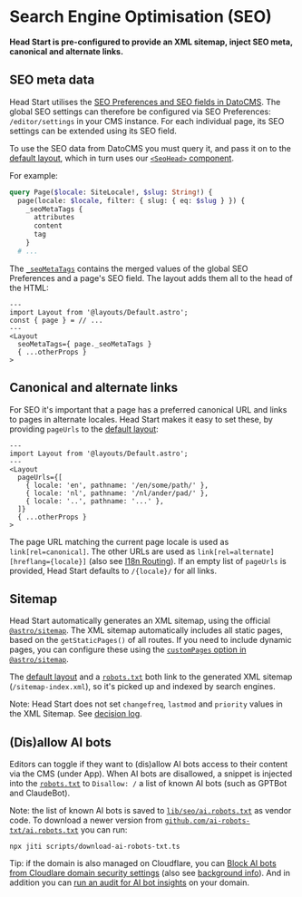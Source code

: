 # Search Engine Optimisation (SEO)

**Head Start is pre-configured to provide an XML sitemap, inject SEO meta, canonical and alternate links.**

## SEO meta data

Head Start utilises the [SEO Preferences and SEO fields in DatoCMS](https://www.datocms.com/docs/content-modelling/seo-fields). The global SEO settings can therefore be configured via SEO Preferences: `/editor/settings` in your CMS instance. For each individual page, its SEO settings can be extended using its SEO field.

To use the SEO data from DatoCMS you must query it, and pass it on to the [default layout](../src/layouts/Default.astro), which in turn uses our [`<SeoHead>` component](../src/components/SeoHead.astro).

For example:

```graphql
query Page($locale: SiteLocale!, $slug: String!) {
  page(locale: $locale, filter: { slug: { eq: $slug } }) {
    _seoMetaTags {
      attributes
      content
      tag
    }
  # ...
```

The [`_seoMetaTags`](https://www.datocms.com/docs/content-delivery-api/seo-and-favicon) contains the merged values of the global SEO Preferences and a page's SEO field. The layout adds them all to the head of the HTML:

```astro
---
import Layout from '@layouts/Default.astro';
const { page } = // ...
---
<Layout
  seoMetaTags={ page._seoMetaTags }
  { ...otherProps }
>
```

## Canonical and alternate links

For SEO it's important that a page has a preferred canonical URL and links to pages in alternate locales. Head Start makes it easy to set these, by providing `pageUrls` to the [default layout](../src/layouts/Default.astro):

```astro
---
import Layout from '@layouts/Default.astro';
---
<Layout 
  pageUrls={[
    { locale: 'en', pathname: '/en/some/path/' },
    { locale: 'nl', pathname: '/nl/ander/pad/' },
    { locale: '..', pathname: '...' },
  ]}
  { ...otherProps }
>
```

The page URL matching the current page locale is used as `link[rel=canonical]`. The other URLs are used as `link[rel=alternate][hreflang={locale}]` (also see [I18n Routing](./i18n.md#routing)). If an empty list of `pageUrls` is provided, Head Start defaults to `/{locale}/` for all links.

## Sitemap

Head Start automatically generates an XML sitemap, using the official [`@astro/sitemap`](https://docs.astro.build/en/guides/integrations-guide/sitemap/). The XML sitemap automatically includes all static pages, based on the `getStaticPages()` of all routes. If you need to include dynamic pages, you can configure these using the [`customPages` option in `@astro/sitemap`](https://docs.astro.build/en/guides/integrations-guide/sitemap/#custompages).

The [default layout](../src/layouts/Default.astro) and a [`robots.txt`](../src/pages/robots.txt.ts) both link to the generated XML sitemap (`/sitemap-index.xml`), so it's picked up and indexed by search engines.

Note: Head Start does not set `changefreq`, `lastmod` and `priority` values in the XML Sitemap. See [decision log](./decision-log/2023-11-22-use-astro-sitemap.md).

## (Dis)allow AI bots

Editors can toggle if they want to (dis)allow AI bots access to their content via the CMS (under App). When AI bots are disallowed, a snippet is injected into the [`robots.txt`](../src/pages/robots.txt.ts) to `Disallow: /` a list of known AI bots (such as GPTBot and ClaudeBot).

Note: the list of known AI bots is saved to [`lib/seo/ai.robots.txt`](../src/lib/seo/ai.robots.txt) as vendor code. To download a newer version from [`github.com/ai-robots-txt/ai.robots.txt`](https://github.com/ai-robots-txt/ai.robots.txt) you can run:

```shell
npx jiti scripts/download-ai-robots-txt.ts
```

Tip: if the domain is also managed on Cloudflare, you can [Block AI bots from Cloudlare domain security settings](https://developers.cloudflare.com/bots/concepts/bot/#ai-bots) (also see [background info](https://blog.cloudflare.com/declaring-your-aindependence-block-ai-bots-scrapers-and-crawlers-with-a-single-click/)). And in addition you can [run an audit for AI bot insights](https://blog.cloudflare.com/cloudflare-ai-audit-control-ai-content-crawlers/) on your domain.
